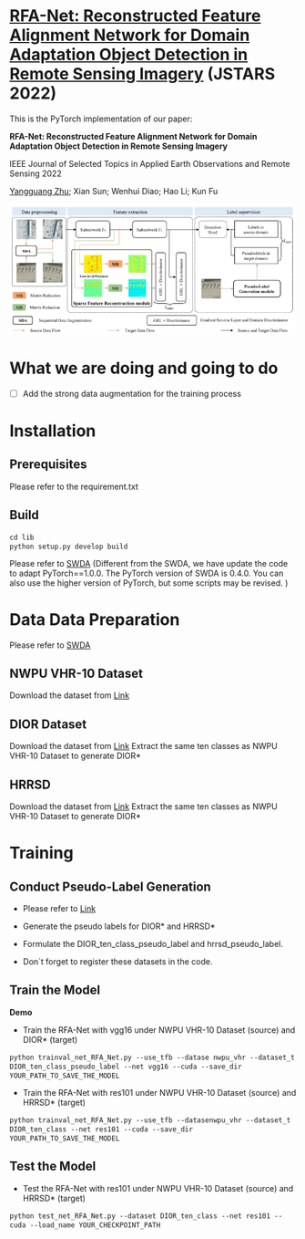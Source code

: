 # [RFA-Net: Reconstructed Feature Alignment Network for Domain Adaptation Object Detection in Remote Sensing Imagery](https://doi.org/10.1109/JSTARS.2022.3190699) (JSTARS 2022)

This is the PyTorch implementation of our paper: 

**RFA-Net: Reconstructed Feature Alignment Network for Domain Adaptation Object Detection in Remote Sensing Imagery**

IEEE Journal of Selected Topics in Applied Earth Observations and Remote Sensing 2022

[Yangguang Zhu](https://github.com/ygzhu); Xian Sun; Wenhui Diao; Hao Li; Kun Fu



<img src='./docs/Model.PNG' width=900/>


# What we are doing and going to do

- [ ] Add the strong data augmentation for the training process


# Installation

## Prerequisites


Please refer to the requirement.txt

## Build
```
cd lib
python setup.py develop build 
```
Please refer to [SWDA](https://github.com/VisionLearningGroup/DA_Detection)
(Different from the SWDA, we have update the code to adapt PyTorch==1.0.0. The PyTorch version of SWDA is 0.4.0. You can also use the higher version of PyTorch, but some scripts may be revised. )

# Data Data Preparation
Please refer to [SWDA](https://github.com/VisionLearningGroup/DA_Detection)

## NWPU VHR-10 Dataset
Download the dataset from [Link](https://gcheng-nwpu.github.io/)

## DIOR Dataset
Download the dataset from [Link](https://gcheng-nwpu.github.io/)
Extract the same ten classes as NWPU VHR-10 Dataset to generate DIOR*

## HRRSD
Download the dataset from [Link](https://github.com/CrazyStoneonRoad/TGRS-HRRSD-Dataset)
Extract the same ten classes as NWPU VHR-10 Dataset to generate DIOR*

# Training

## Conduct  Pseudo-Label Generation
- Please refer to [Link](https://github.com/jwyang/faster-rcnn.pytorch/tree/pytorch-1.0)

- Generate the pseudo labels for DIOR* and HRRSD*

- Formulate the DIOR_ten_class_pseudo_label and hrrsd_pseudo_label.

- Don`t forget to register these datasets in the code.

## Train the Model

**Demo**


- Train the RFA-Net with vgg16 under NWPU VHR-10 Dataset (source) and DIOR* (target)

```shell
python trainval_net_RFA_Net.py --use_tfb --datase nwpu_vhr --dataset_t DIOR_ten_class_pseudo_label --net vgg16 --cuda --save_dir YOUR_PATH_TO_SAVE_THE_MODEL

```


- Train the RFA-Net with res101 under NWPU VHR-10 Dataset (source) and HRRSD* (target)

```shell
python trainval_net_RFA_Net.py --use_tfb --datasenwpu_vhr --dataset_t DIOR_ten_class --net res101 --cuda --save_dir YOUR_PATH_TO_SAVE_THE_MODEL
```

## Test the Model

- Test the RFA-Net with res101 under NWPU VHR-10 Dataset (source) and HRRSD* (target)

```
python test_net_RFA_Net.py --dataset DIOR_ten_class --net res101 --cuda --load_name YOUR_CHECKPOINT_PATH
```

